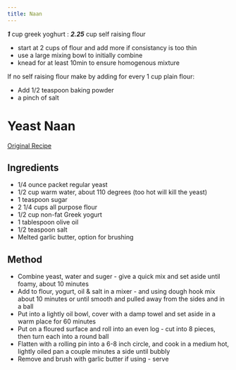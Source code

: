 ```yaml
---
title: Naan
---
```


**_1_** cup greek yoghurt : **_2.25_** cup self raising flour
- start at 2 cups of flour and add more if consistancy is too thin
- use a large mixing bowl to initially combine
- knead for at least 10min to ensure homogenous mixture

If no self raising flour make by adding for every 1 cup plain flour:
- Add 1/2 teaspoon baking powder
- a pinch of salt

# Yeast Naan
[Original Recipe](https://www.thecookingguy.com/cookbook/2021/5/10/naan?rq=naan)
## Ingredients
-	1/4 ounce packet regular yeast
-	1/2 cup warm water, about 110 degrees (too hot will kill the yeast)
-	1 teaspoon sugar
-	2 1/4 cups all purpose flour
-	1/2 cup non-fat Greek yogurt
-	1 tablespoon olive oil
-	1/2 teaspoon salt
-	Melted garlic butter, option for brushing

## Method
-   Combine yeast, water and suger - give a quick mix and set aside until foamy, about 10 minutes
-   Add to flour, yogurt, oil & salt in a mixer - and using dough hook mix about 10 minutes or until smooth and pulled away from the sides and in a ball
-   Put into a lightly oil bowl, cover with a damp towel and set aside in a warm place for 60 minutes
-   Put on a floured surface and roll into an even log - cut into 8 pieces, then turn each into a round ball
-   Flatten with a rolling pin into a 6-8 inch circle, and cook in a medium hot, lightly oiled pan a couple minutes a side until bubbly
-   Remove and brush with garlic butter if using - serve

